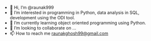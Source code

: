 - 👋 Hi, I’m @raunak999
- 👀 I’m interested in programming in Python, data analysis in SQL, development using the ODI tool.
- 🌱 I’m currently learning object oriented programming using Python.
- 💞️ I’m looking to collaborate on ...
- 📫 How to reach me raunakghosh99@gmail.com

<!---
raunak999/raunak999 is a ✨ special ✨ repository because its `README.md` (this file) appears on your GitHub profile.
You can click the Preview link to take a look at your changes.
--->
